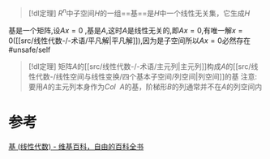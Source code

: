 

> [!dl定理] 
> $R^{n}$中子空间$H$的一组==基==是$H$中一个线性无关集，它生成$H$

基是一个矩阵,设$Ax=0$ ,基是$A$,这时$A$是线性无关的,即$Ax=0$,有唯一解$x=0$([[src/线性代数-/-术语/平凡解|平凡解]]),因为是子空间所以$Ax=0$必然存在 #unsafe/self 



> [!dl定理] 
> 矩阵$A$的[[src/线性代数-/-术语/主元列|主元列]]构成$A$的[[src/线性代数-/线性空间与线性变换/四个基本子空间/列空间|列空间]]的基
> 注意: 
> 要用$A$的主元列本身作为$Col~~A$的基，阶梯形$B$的列通常并不在$A$的列空间内

# 参考
[基 (线性代数) - 维基百科，自由的百科全书](https://zh.wikipedia.org/zh-hans/%E5%9F%BA_(%E7%B7%9A%E6%80%A7%E4%BB%A3%E6%95%B8))
